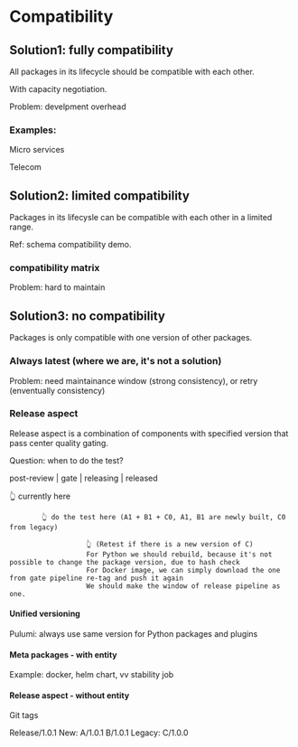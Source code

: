 # Compatibility

## Solution1: fully compatibility
All packages in its lifecycle should be compatible with each other.

With capacity negotiation.

Problem: develpment overhead

### Examples:
Micro services

Telecom

## Solution2: limited compatibility
Packages in its lifecysle can be compatible with each other in a limited range.

Ref: schema compatibility demo.

### compatibility matrix
Problem: hard to maintain

## Solution3: no compatibility
Packages is only compatible with one version of other packages.

### Always latest (where we are, it's not a solution)
Problem: need maintainance window (strong consistency), or retry (enventually consistency)

### Release aspect

Release aspect is a combination of components with specified version that pass center quality gating.

Question: when to do the test?

post-review | gate | releasing | released

👆
currently here

            👆 do the test here (A1 + B1 + C0, A1, B1 are newly built, C0 from legacy)
            
                       👆 (Retest if there is a new version of C)
                       For Python we should rebuild, because it's not possible to change the package version, due to hash check
                       For Docker image, we can simply download the one from gate pipeline re-tag and push it again
                       We should make the window of release pipeline as one.

#### Unified versioning

Pulumi: always use same version for Python packages and plugins

#### Meta packages - with entity

Example: docker, helm chart, vv stability job

#### Release aspect - without entity

Git tags

Release/1.0.1
New:
  A/1.0.1
  B/1.0.1
Legacy:
  C/1.0.0
